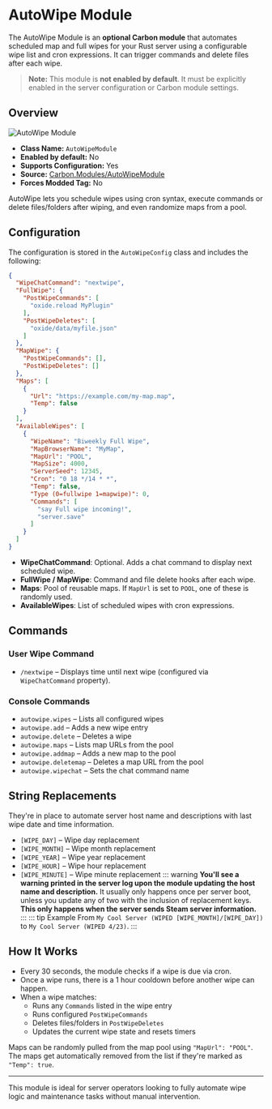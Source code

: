 # AutoWipe Module

The AutoWipe Module is an **optional Carbon module** that automates scheduled map and full wipes for your Rust server
using a configurable wipe list and cron expressions. It can trigger commands and delete files after each wipe.

> **Note:** This module is **not enabled by default**. It must be explicitly enabled in the server configuration or
> Carbon module settings.

## Overview

![AutoWipe Module](/misc/autowipe_a.webp)

- **Class Name:** `AutoWipeModule`
- **Enabled by default:** No
- **Supports Configuration:** Yes
- **Source:** [Carbon.Modules/AutoWipeModule](https://github.com/CarbonCommunity/Carbon.Modules/tree/develop/src/AutoWipeModule)
- **Forces Modded Tag:** No

AutoWipe lets you schedule wipes using cron syntax, execute commands or delete files/folders after wiping, and even
randomize maps from a pool.

## Configuration

The configuration is stored in the `AutoWipeConfig` class and includes the following:

```json
{
  "WipeChatCommand": "nextwipe",
  "FullWipe": {
    "PostWipeCommands": [
      "oxide.reload MyPlugin"
    ],
    "PostWipeDeletes": [
      "oxide/data/myfile.json"
    ]
  },
  "MapWipe": {
    "PostWipeCommands": [],
    "PostWipeDeletes": []
  },
  "Maps": [
    {
      "Url": "https://example.com/my-map.map",
      "Temp": false
    }
  ],
  "AvailableWipes": [
    {
      "WipeName": "Biweekly Full Wipe",
      "MapBrowserName": "MyMap",
      "MapUrl": "POOL",
      "MapSize": 4000,
      "ServerSeed": 12345,
      "Cron": "0 18 */14 * *",
      "Temp": false,
      "Type (0=fullwipe 1=mapwipe)": 0,
      "Commands": [
        "say Full wipe incoming!",
        "server.save"
      ]
    }
  ]
}
```

- **WipeChatCommand**: Optional. Adds a chat command to display next scheduled wipe.
- **FullWipe / MapWipe**: Command and file delete hooks after each wipe.
- **Maps**: Pool of reusable maps. If `MapUrl` is set to `POOL`, one of these is randomly used.
- **AvailableWipes**: List of scheduled wipes with cron expressions.

## Commands

### User Wipe Command

- `/nextwipe` – Displays time until next wipe (configured via `WipeChatCommand` property).

### Console Commands

- `autowipe.wipes` – Lists all configured wipes
- `autowipe.add` – Adds a new wipe entry
- `autowipe.delete` – Deletes a wipe
- `autowipe.maps` – Lists map URLs from the pool
- `autowipe.addmap` – Adds a new map to the pool
- `autowipe.deletemap` – Deletes a map URL from the pool
- `autowipe.wipechat` – Sets the chat command name

## String Replacements

They're in place to automate server host name and descriptions with last wipe date and time information.

- `[WIPE_DAY]` – Wipe day replacement
- `[WIPE_MONTH]` – Wipe month replacement
- `[WIPE_YEAR]` – Wipe year replacement
- `[WIPE_HOUR]` – Wipe hour replacement
- `[WIPE_MINUTE]` – Wipe minute replacement
::: warning 
<strong>You'll see a warning printed in the server log upon the module updating the host name and description.</strong> It usually only happens once per server boot, unless you update any of two with the inclusion of replacement keys. <strong>This only happens when the server sends Steam server information.</strong>
:::
::: tip Example
From `My Cool Server (WIPED [WIPE_MONTH]/[WIPE_DAY])` to `My Cool Server (WIPED 4/23)`.
:::

## How It Works

- Every 30 seconds, the module checks if a wipe is due via cron.
- Once a wipe runs, there is a 1 hour cooldown before another wipe can happen.
- When a wipe matches:
    - Runs any `Commands` listed in the wipe entry
    - Runs configured `PostWipeCommands`
    - Deletes files/folders in `PostWipeDeletes`
    - Updates the current wipe state and resets timers

Maps can be randomly pulled from the map pool using `"MapUrl": "POOL"`. <br>
The maps get automatically removed from the list if they're marked as `"Temp": true`.

---

This module is ideal for server operators looking to fully automate wipe logic and maintenance tasks without manual
intervention.
